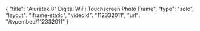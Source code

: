 {
    "title": "Aluratek 8\" Digital WiFi Touchscreen Photo Frame",
    "type": "solo",
    "layout": "iframe-static",
    "videoId": "112332011",
    "url": "\/tvpembed\/112332011"
}